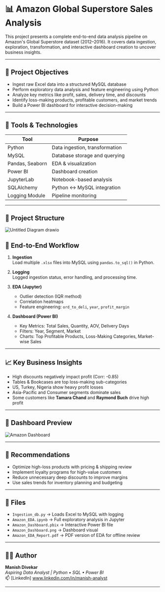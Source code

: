 # 📊 Amazon Global Superstore Sales Analysis

This project presents a complete end-to-end data analysis pipeline on Amazon's Global Superstore dataset (2012–2016). It covers data ingestion, exploration, transformation, and interactive dashboard creation to uncover business insights.

---

## 🚀 Project Objectives

- Ingest raw Excel data into a structured MySQL database
- Perform exploratory data analysis and feature engineering using Python
- Analyze key metrics like profit, sales, delivery time, and discounts
- Identify loss-making products, profitable customers, and market trends
- Build a Power BI dashboard for interactive decision-making

---

## 🧰 Tools & Technologies

| Tool           | Purpose                          |
|----------------|----------------------------------|
| Python         | Data ingestion, transformation   |
| MySQL          | Database storage and querying    |
| Pandas, Seaborn| EDA & visualization              |
| Power BI       | Dashboard creation               |
| JupyterLab     | Notebook-based analysis          |
| SQLAlchemy     | Python ↔ MySQL integration       |
| Logging Module | Pipeline monitoring              |

---

## 🧱 Project Structure

![Untitled Diagram drawio](https://github.com/user-attachments/assets/839bb15b-b850-455d-ada7-631a662d798e)


## 🔄 End-to-End Workflow

1. **Ingestion**  
   Load multiple `.xlsx` files into MySQL using `pandas.to_sql()` in Python.

2. **Logging**  
   Logged ingestion status, error handling, and processing time.

3. **EDA (Jupyter)**  
   - Outlier detection (IQR method)
   - Correlation heatmaps
   - Feature engineering: `ord_to_deli`, `year`, `profit_margin`

4. **Dashboard (Power BI)**  
   - Key Metrics: Total Sales, Quantity, AOV, Delivery Days
   - Filters: Year, Segment, Market
   - Charts: Top Profitable Products, Loss-Making Categories, Market-wise Sales

---

## 📈 Key Business Insights

- High discounts negatively impact profit (Corr: -0.85)
- Tables & Bookcases are top loss-making sub-categories
- US, Turkey, Nigeria show heavy profit losses
- Asia-Pacific and Consumer segments dominate sales
- Some customers like **Tamara Chand** and **Raymond Buch** drive high profit

---

## 📸 Dashboard Preview

![Amazon Dashboard](https://github.com/user-attachments/assets/5a5bde83-dfc3-44eb-894e-41eb49437206)


---

## 🧠 Recommendations

- Optimize high-loss products with pricing & shipping review
- Implement loyalty programs for high-value customers
- Reduce unnecessary deep discounts to improve margins
- Use sales trends for inventory planning and budgeting

---

## 📎 Files

- `Ingestion_db.py` → Loads Excel to MySQL with logging
- `Amazon_EDA.ipynb` → Full exploratory analysis in Jupyter
- `Amazon_Dashboard.pbix` → Interactive Power BI file
- `Amazon_Dashboard.png` → Dashboard visual
- `Amazon_EDA_Report.pdf` → PDF version of EDA for offline review

---

## 👨‍💻 Author

**Manish Divekar**  
*Aspiring Data Analyst | Python • SQL • Power BI*  
📫 [LinkedIn] www.linkedin.com/in/manish-analyst

---
